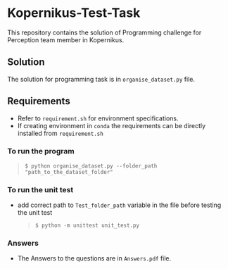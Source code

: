 # Kopernikus-Test-Task
 This repository contains the solution of Programming challenge for Perception team member in Kopernikus.
## Solution
 The solution for programming task is in `organise_dataset.py` file.
## Requirements

- Refer to `requirement.sh` for environment specifications.
- If creating environment in `conda` the requirements can be directly installed from `requirement.sh`

###  To run the program
   > ```shell 
   > $ python organise_dataset.py --folder_path "path_to_the_dataset_folder"
###  To run the unit test
- add correct path to `Test_folder_path` variable in the file before testing the unit test
   > ```shell 
   > $ python -m unittest unit_test.py
###  Answers
- The Answers to the questions are in `Answers.pdf` file.
